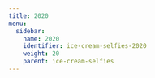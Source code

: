 ```yaml
---
title: 2020
menu:
  sidebar:
    name: 2020
    identifier: ice-cream-selfies-2020
    weight: 20
    parent: ice-cream-selfies
---
```

